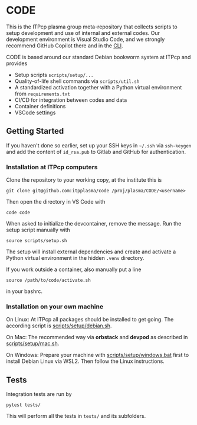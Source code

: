 # CODE

This is the ITPcp plasma group meta-repository that collects scripts
to setup development and use of internal and external codes. Our development
environment is Visual Studio Code, and we strongly recommend GitHub Copilot
there and in the [CLI](https://docs.github.com/en/copilot/github-copilot-in-the-cli/setting-up-github-copilot-in-the-cli).

CODE is based around our standard Debian bookworm system at ITPcp and provides 

- Setup scripts `scripts/setup/...`
- Quality-of-life shell commands via `scripts/util.sh`
- A standardized activation together with a Python virtual environment from `requirements.txt`
- CI/CD for integration between codes and data
- Container definitions
- VSCode settings

## Getting Started

If you haven't done so earlier, set up your SSH keys in `~/.ssh` via `ssh-keygen` and
add the content of `id_rsa.pub` to Gitlab and GitHub for authentication.

### Installation at ITPcp computers

Clone the repository to your working copy, at the institute this is

    git clone git@github.com:itpplasma/code /proj/plasma/CODE/<username>

Then open the directory in VS Code with

    code code

When asked to initialize the devcontainer, remove the message. 
Run the setup script manually with

    source scripts/setup.sh

The setup will install external dependencies and create and activate
a Python virtual environment in the hidden `.venv` directory.

If you work outside a container, also manually put a line

    source /path/to/code/activate.sh

in your bashrc.


### Installation on your own machine

On Linux: At ITPcp all packages should be installed to get going.
The according script is [scripts/setup/debian.sh](scripts/setup/debian.sh).

On Mac: The recommended way via **orbstack**
and **devpod** as described in [scripts/setup/mac.sh](scripts/setup/mac.sh).

On Windows: Prepare your machine with
[scripts/setup/windows.bat](scripts/setup/windows.bat) first
to install Debian Linux via WSL2. Then follow the Linux instructions.


## Tests

Integration tests are run by

    pytest tests/

This will perform all the tests in `tests/` and its subfolders.


